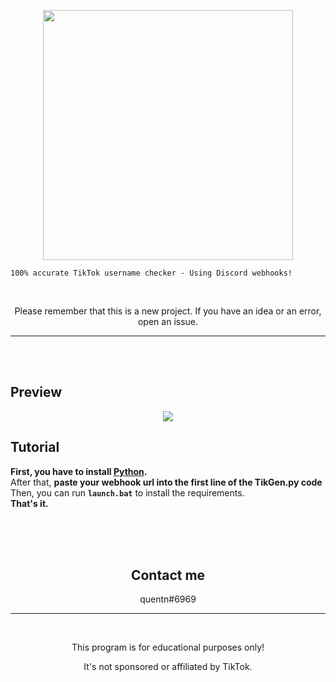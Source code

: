 <p align="center"><img src="https://media.discordapp.net/attachments/1002999664091607160/1003294580730515466/ti459tfcd-tiktok-logo-the-new-tiktok-logo-png-2022.png", width="400", height="400"></p>

```
100% accurate TikTok username checker - Using Discord webhooks! 
```

<br>


<p align="center">Please remember that this is a new project. If you have an idea or an error, open an issue.</p>

---
<br>
<br>

## Preview

<p align="center"><img src="https://media.discordapp.net/attachments/1002999664091607160/1003295612017582121/py_97I5eGvIfq.png"></p>

## Tutorial 

**First, you have to install [Python](https://www.python.org/downloads).**
<br>
After that, **paste your webhook url into the first line of the TikGen.py code**
<br>
Then, you can run **`launch.bat`** to install the requirements.
<br>
**That's it.**

<br>


<center>



<br>
<br>

## Contact me

quentn#6969
<br>

--- 
<br>
<p align="center">This program is for educational purposes only!</p>
<p align="center">It's not sponsored or affiliated by TikTok.</p>


